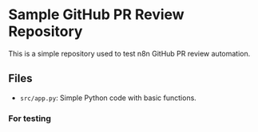 # Sample GitHub PR Review Repository

This is a simple repository used to test n8n GitHub PR review automation.

## Files
- `src/app.py`: Simple Python code with basic functions.

### For testing
